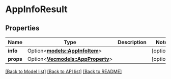# AppInfoResult

## Properties

Name | Type | Description | Notes
------------ | ------------- | ------------- | -------------
**info** | Option<[**models::AppInfoItem**](AppInfoItem.md)> |  | [optional]
**props** | Option<[**Vec<models::AppProperty>**](AppProperty.md)> |  | [optional]

[[Back to Model list]](../README.md#documentation-for-models) [[Back to API list]](../README.md#documentation-for-api-endpoints) [[Back to README]](../README.md)



